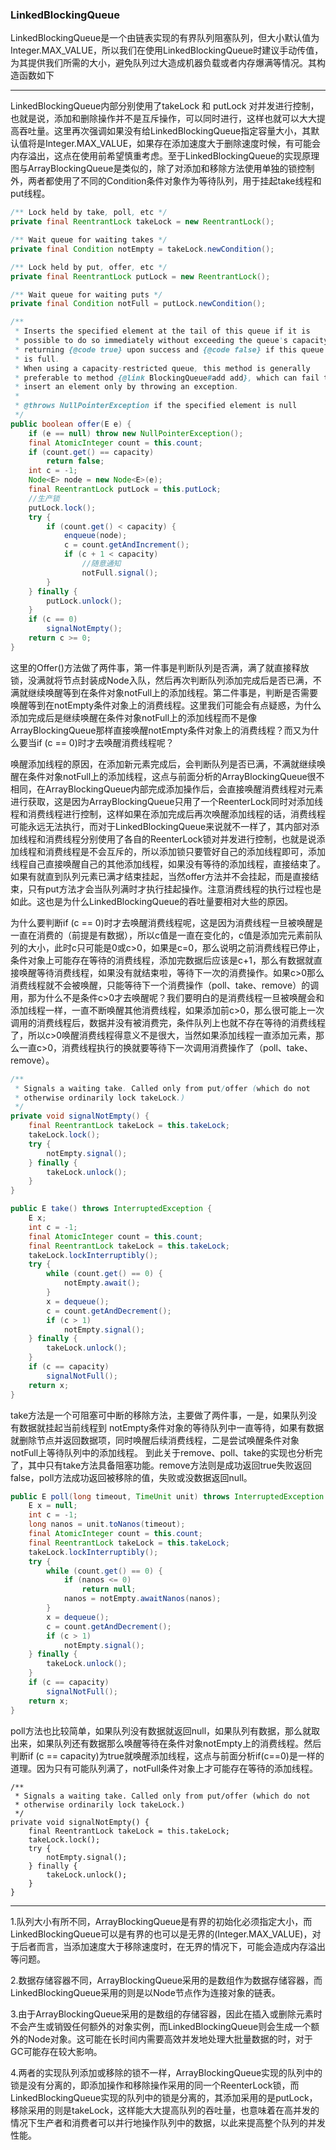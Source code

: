 ### LinkedBlockingQueue

LinkedBlockingQueue是一个由链表实现的有界队列阻塞队列，但大小默认值为Integer.MAX_VALUE，所以我们在使用LinkedBlockingQueue时建议手动传值，为其提供我们所需的大小，避免队列过大造成机器负载或者内存爆满等情况。其构造函数如下

---


LinkedBlockingQueue内部分别使用了takeLock 和 putLock 对并发进行控制，也就是说，添加和删除操作并不是互斥操作，可以同时进行，这样也就可以大大提高吞吐量。这里再次强调如果没有给LinkedBlockingQueue指定容量大小，其默认值将是Integer.MAX_VALUE，如果存在添加速度大于删除速度时候，有可能会内存溢出，这点在使用前希望慎重考虑。至于LinkedBlockingQueue的实现原理图与ArrayBlockingQueue是类似的，除了对添加和移除方法使用单独的锁控制外，两者都使用了不同的Condition条件对象作为等待队列，用于挂起take线程和put线程。 


```java
/** Lock held by take, poll, etc */
private final ReentrantLock takeLock = new ReentrantLock();

/** Wait queue for waiting takes */
private final Condition notEmpty = takeLock.newCondition();

/** Lock held by put, offer, etc */
private final ReentrantLock putLock = new ReentrantLock();

/** Wait queue for waiting puts */
private final Condition notFull = putLock.newCondition();
```

```java
/**
 * Inserts the specified element at the tail of this queue if it is
 * possible to do so immediately without exceeding the queue's capacity,
 * returning {@code true} upon success and {@code false} if this queue
 * is full.
 * When using a capacity-restricted queue, this method is generally
 * preferable to method {@link BlockingQueue#add add}, which can fail to
 * insert an element only by throwing an exception.
 *
 * @throws NullPointerException if the specified element is null
 */
public boolean offer(E e) {
    if (e == null) throw new NullPointerException();
    final AtomicInteger count = this.count;
    if (count.get() == capacity)
        return false;
    int c = -1;
    Node<E> node = new Node<E>(e);
    final ReentrantLock putLock = this.putLock;
    //生产锁
    putLock.lock();
    try {
        if (count.get() < capacity) {
            enqueue(node);
            c = count.getAndIncrement();
            if (c + 1 < capacity)
                //随意通知
                notFull.signal();
        }
    } finally {
        putLock.unlock();
    }
    if (c == 0)
        signalNotEmpty();
    return c >= 0;
}
```

这里的Offer()方法做了两件事，第一件事是判断队列是否满，满了就直接释放锁，没满就将节点封装成Node入队，然后再次判断队列添加完成后是否已满，不满就继续唤醒等到在条件对象notFull上的添加线程。第二件事是，判断是否需要唤醒等到在notEmpty条件对象上的消费线程。这里我们可能会有点疑惑，为什么添加完成后是继续唤醒在条件对象notFull上的添加线程而不是像ArrayBlockingQueue那样直接唤醒notEmpty条件对象上的消费线程？而又为什么要当if (c == 0)时才去唤醒消费线程呢？

唤醒添加线程的原因，在添加新元素完成后，会判断队列是否已满，不满就继续唤醒在条件对象notFull上的添加线程，这点与前面分析的ArrayBlockingQueue很不相同，在ArrayBlockingQueue内部完成添加操作后，会直接唤醒消费线程对元素进行获取，这是因为ArrayBlockingQueue只用了一个ReenterLock同时对添加线程和消费线程进行控制，这样如果在添加完成后再次唤醒添加线程的话，消费线程可能永远无法执行，而对于LinkedBlockingQueue来说就不一样了，其内部对添加线程和消费线程分别使用了各自的ReenterLock锁对并发进行控制，也就是说添加线程和消费线程是不会互斥的，所以添加锁只要管好自己的添加线程即可，添加线程自己直接唤醒自己的其他添加线程，如果没有等待的添加线程，直接结束了。如果有就直到队列元素已满才结束挂起，当然offer方法并不会挂起，而是直接结束，只有put方法才会当队列满时才执行挂起操作。注意消费线程的执行过程也是如此。这也是为什么LinkedBlockingQueue的吞吐量要相对大些的原因。

为什么要判断if (c == 0)时才去唤醒消费线程呢，这是因为消费线程一旦被唤醒是一直在消费的（前提是有数据），所以c值是一直在变化的，c值是添加完元素前队列的大小，此时c只可能是0或c>0，如果是c=0，那么说明之前消费线程已停止，条件对象上可能存在等待的消费线程，添加完数据后应该是c+1，那么有数据就直接唤醒等待消费线程，如果没有就结束啦，等待下一次的消费操作。如果c>0那么消费线程就不会被唤醒，只能等待下一个消费操作（poll、take、remove）的调用，那为什么不是条件c>0才去唤醒呢？我们要明白的是消费线程一旦被唤醒会和添加线程一样，一直不断唤醒其他消费线程，如果添加前c>0，那么很可能上一次调用的消费线程后，数据并没有被消费完，条件队列上也就不存在等待的消费线程了，所以c>0唤醒消费线程得意义不是很大，当然如果添加线程一直添加元素，那么一直c>0，消费线程执行的换就要等待下一次调用消费操作了（poll、take、remove）。


```java
/**
 * Signals a waiting take. Called only from put/offer (which do not
 * otherwise ordinarily lock takeLock.)
 */
private void signalNotEmpty() {
    final ReentrantLock takeLock = this.takeLock;
    takeLock.lock();
    try {
        notEmpty.signal();
    } finally {
        takeLock.unlock();
    }
}
```

```java
public E take() throws InterruptedException {
    E x;
    int c = -1;
    final AtomicInteger count = this.count;
    final ReentrantLock takeLock = this.takeLock;
    takeLock.lockInterruptibly();
    try {
        while (count.get() == 0) {
            notEmpty.await();
        }
        x = dequeue();
        c = count.getAndDecrement();
        if (c > 1)
            notEmpty.signal();
    } finally {
        takeLock.unlock();
    }
    if (c == capacity)
        signalNotFull();
    return x;
}
```

take方法是一个可阻塞可中断的移除方法，主要做了两件事，一是，如果队列没有数据就挂起当前线程到 notEmpty条件对象的等待队列中一直等待，如果有数据就删除节点并返回数据项，同时唤醒后续消费线程，二是尝试唤醒条件对象notFull上等待队列中的添加线程。 到此关于remove、poll、take的实现也分析完了，其中只有take方法具备阻塞功能。remove方法则是成功返回true失败返回false，poll方法成功返回被移除的值，失败或没数据返回null。



```java
public E poll(long timeout, TimeUnit unit) throws InterruptedException {
    E x = null;
    int c = -1;
    long nanos = unit.toNanos(timeout);
    final AtomicInteger count = this.count;
    final ReentrantLock takeLock = this.takeLock;
    takeLock.lockInterruptibly();
    try {
        while (count.get() == 0) {
            if (nanos <= 0)
                return null;
            nanos = notEmpty.awaitNanos(nanos);
        }
        x = dequeue();
        c = count.getAndDecrement();
        if (c > 1)
            notEmpty.signal();
    } finally {
        takeLock.unlock();
    }
    if (c == capacity)
        signalNotFull();
    return x;
}
```

poll方法也比较简单，如果队列没有数据就返回null，如果队列有数据，那么就取出来，如果队列还有数据那么唤醒等待在条件对象notEmpty上的消费线程。然后判断if (c == capacity)为true就唤醒添加线程，这点与前面分析if(c==0)是一样的道理。因为只有可能队列满了，notFull条件对象上才可能存在等待的添加线程。

```
/**
 * Signals a waiting take. Called only from put/offer (which do not
 * otherwise ordinarily lock takeLock.)
 */
private void signalNotEmpty() {
    final ReentrantLock takeLock = this.takeLock;
    takeLock.lock();
    try {
        notEmpty.signal();
    } finally {
        takeLock.unlock();
    }
}
```

---

1.队列大小有所不同，ArrayBlockingQueue是有界的初始化必须指定大小，而LinkedBlockingQueue可以是有界的也可以是无界的(Integer.MAX_VALUE)，对于后者而言，当添加速度大于移除速度时，在无界的情况下，可能会造成内存溢出等问题。

2.数据存储容器不同，ArrayBlockingQueue采用的是数组作为数据存储容器，而LinkedBlockingQueue采用的则是以Node节点作为连接对象的链表。

3.由于ArrayBlockingQueue采用的是数组的存储容器，因此在插入或删除元素时不会产生或销毁任何额外的对象实例，而LinkedBlockingQueue则会生成一个额外的Node对象。这可能在长时间内需要高效并发地处理大批量数据的时，对于GC可能存在较大影响。

4.两者的实现队列添加或移除的锁不一样，ArrayBlockingQueue实现的队列中的锁是没有分离的，即添加操作和移除操作采用的同一个ReenterLock锁，而LinkedBlockingQueue实现的队列中的锁是分离的，其添加采用的是putLock，移除采用的则是takeLock，这样能大大提高队列的吞吐量，也意味着在高并发的情况下生产者和消费者可以并行地操作队列中的数据，以此来提高整个队列的并发性能。

